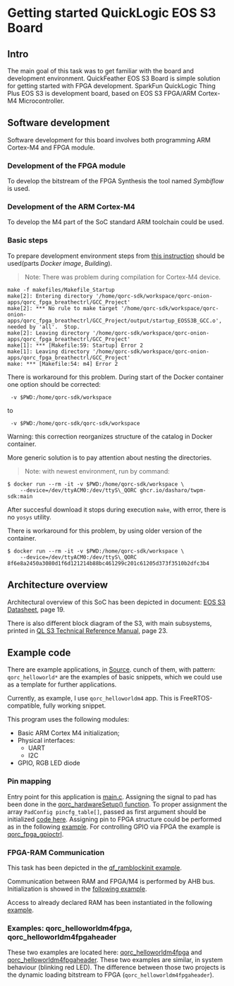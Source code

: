# Getting started QuickLogic EOS S3 Board

## Intro

The main goal of this task was to get familiar with the board and development
environment. QuickFeather EOS S3 Board is simple solution for getting started
with FPGA development.
SparkFun QuickLogic Thing Plus EOS S3 is development board, based on EOS S3
FPGA/ARM Cortex-M4 Microcontroller.

## Software development

Software development for this board involves both programming ARM Cortex-M4
and FPGA module.

### Development of the FPGA module

To develop the bitstream of the FPGA Synthesis the tool named _Symbiflow_
is used.

### Development of the ARM Cortex-M4

To develop the M4 part of the SoC standard ARM toolchain
could be used.

### Basic steps

To prepare development environment steps from [this instruction][build-instr-url]
should be used(parts _Docker image_, _Building_).

> Note: There was problem during compilation for Cortex-M4 device.

```shell
make -f makefiles/Makefile_Startup
make[2]: Entering directory '/home/qorc-sdk/workspace/qorc-onion-apps/qorc_fpga_breathectrl/GCC_Project'
make[2]: *** No rule to make target '/home/qorc-sdk/workspace/qorc-onion-apps/qorc_fpga_breathectrl/GCC_Project/output/startup_EOSS3B_GCC.o', needed by 'all'.  Stop.
make[2]: Leaving directory '/home/qorc-sdk/workspace/qorc-onion-apps/qorc_fpga_breathectrl/GCC_Project'
make[1]: *** [Makefile:59: Startup] Error 2
make[1]: Leaving directory '/home/qorc-sdk/workspace/qorc-onion-apps/qorc_fpga_breathectrl/GCC_Project'
make: *** [Makefile:54: m4] Error 2
```

There is workaround for this problem. During start of the Docker container
one option should be corrected:

```shell
 -v $PWD:/home/qorc-sdk/workspace
```

to

```shell
 -v $PWD:/home/qorc-sdk/qorc-sdk/workspace
```

Warning: this correction reorganizes structure of the catalog in Docker container.

More generic solution is to pay attention about nesting the directories.

> Note: with newest environment, run by command:
```shell
$ docker run --rm -it -v $PWD:/home/qorc-sdk/workspace \
    --device=/dev/ttyACM0:/dev/ttyS\_QORC ghcr.io/dasharo/twpm-sdk:main
```
After succesful download it stops during execution `make`, with error, there
is no `yosys` utility. 

There is workaround for this problem, by using older version of the container.
```shell
$ docker run --rm -it -v $PWD:/home/qorc-sdk/workspace \
    --device=/dev/ttyACM0:/dev/ttyS\_QORC 8f6e8a2450a3080d1f6d121214b88bc461299c201c61205d373f3510b2dfc3b4
```

## Architecture overview

Architectural overview of this SoC has been depicted in document:
[EOS S3 Datasheet][eos-s3-datasheet-url], page 19.

There is also different block diagram of the S3, with main subsystems,
printed in [QL S3 Technical Reference Manual][ql-eos-s3-tech-ref-man-url], page 23.

## Example code

There are example applications, in [Source][examples-source].
cunch of them, with pattern: `qorc_helloworld*` are the examples of basic
snippets, which we could use as a template for further applications.

Currently, as example, I use `qorc_helloworldm4` app. This is
FreeRTOS-compatible, fully working snippet.

This program uses the following modules:

* Basic ARM Cortex M4 initialization;
* Physical interfaces:
    - UART
    - I2C
* GPIO, RGB LED diode

### Pin mapping

Entry point for this application is [main.c][snippet-main-entry].
Assigning the signal to pad has been done in the [qorc_hardwareSetup() function][snippet-hardware-setup-function].
To proper assignment the array `PadConfig pincfg_table[]`, passed as first
argument should be initialized [code here][snippet-fpga-pin-config].
Assigning pin to FPGA structure could be performed as in the following [example][snippet-pad-config].
For controlling GPIO via FPGA the example is [qorc_fpga_gpioctrl][snippet-gpio-control].

### FPGA-RAM Communication

This task has been depicted in the [qf_ramblockinit example][snippet-ramblockinit].

Communication between RAM and FPGA/M4 is performed by AHB bus. Initialization
is showed in the [following example][snippet-m4-ram-fpga-communication].

Access to already declared RAM has been instantiated in the following [example][snippet-access-to-ram-from-fpga].

### Examples: qorc_helloworldm4fpga, qorc_helloworldm4fpgaheader

These two examples are located here: [qorc_helloworldm4fpga][example-helloworldm4fpga]
and [qorc_helloworldm4fpgaheader][example-helloworldm4fpga_header].
These two examples are similar, in system behaviour (blinking red LED).
The difference between those two projects is the dynamic loading bitstream
to FPGA (`qorc_helloworldm4fpgaheader`).

[build-instr-url]:https://github.com/Dasharo/twpm-docs/blob/main/docs/tutorials/building.md
[eos-s3-datasheet-url]: https://www.quicklogic.com/wp-content/uploads/2020/12/QL-EOS-S3-Ultra-Low-Power-multicore-MCU-Datasheet-2020.pdf
[ql-eos-s3-tech-ref-man-url]: https://www.quicklogic.com/wp-content/uploads/2020/06/QL-S3-Technical-Reference-Manual.pdf
[examples-source]: https://github.com/coolbreeze413/qorc-onion-apps/tree/master/
[snippet-main-entry]: https://github.com/coolbreeze413/qorc-onion-apps/blob/master/qorc_helloworldm4/src/main.c
[snippet-hardware-setup-function]: https://github.com/coolbreeze413/qorc-onion-apps/blob/a960ca3f450fafde9da07547b35efe8e1caa2574/qorc_helloworldm4/src/qorc_hardwaresetup.c#LL48C9-L48C9
[snippet-fpga-pin-config]: https://github.com/coolbreeze413/qorc-onion-apps/blob/a960ca3f450fafde9da07547b35efe8e1caa2574/qorc_helloworldm4/src/pincfg_table.c#L21
[snippet-pad-config]: https://github.com/coolbreeze413/qorc-onion-apps/blob/a960ca3f450fafde9da07547b35efe8e1caa2574/qorc_helloworldfpga/fpga/rtl/quickfeather.pcf#LL44C8-L44C8
[snippet-gpio-control]: https://github.com/coolbreeze413/qorc-onion-apps/tree/a960ca3f450fafde9da07547b35efe8e1caa2574/qorc_fpga_gpioctrl
[snippet-ramblockinit]: https://github.com/QuickLogic-Corp/qorc-testapps/tree/92bf33c9dd51aed94554d26e85fd37faf756f42e/qf_ramblockinit
[snippet-m4-ram-fpga-communication]: https://github.com/QuickLogic-Corp/qorc-testapps/blob/92bf33c9dd51aed94554d26e85fd37faf756f42e/qf_ramblockinit/fpga/rtl/AL4S3B_FPGA_IP.v#L119
[snippet-access-to-ram-from-fpga]: https://github.com/QuickLogic-Corp/qorc-testapps/blob/92bf33c9dd51aed94554d26e85fd37faf756f42e/qf_ramblockinit/fpga/rtl/AL4S3B_FPGA_RAMs.v#L165
[example-helloworldm4fpga]: https://github.com/coolbreeze413/qorc-onion-apps/tree/a960ca3f450fafde9da07547b35efe8e1caa2574/qorc_helloworldm4fpga
[example-helloworldm4fpga_header]: https://github.com/coolbreeze413/qorc-onion-apps/tree/a960ca3f450fafde9da07547b35efe8e1caa2574/qorc_helloworldm4fpgaheader
